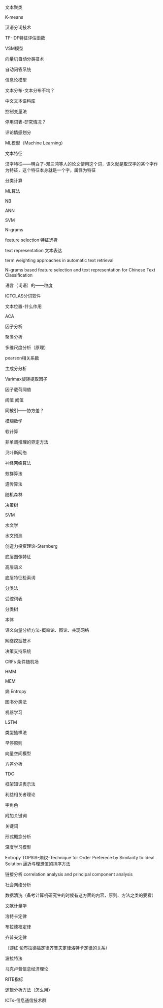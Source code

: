文本聚类

K-means

汉语分词技术

TF-IDF特征评估函数

VSM模型

向量机自动分类技术

自动问答系统

信息论模型

文本分布-文本分布不均？

中文文本语料库

控制变量法

停用词表-研究情况？

评论情感划分

ML模型（Machine Learning）

文本特征

汉字特征——明白了-邓三鸿等人的论文使用这个词，语义就是取汉字的某个字作为特征，这个特征本身就是一个字，属性为特征

分类计算

ML算法

NB

ANN

SVM

N-grams

feature selection 特征选择

text representation 文本表达

term weighting approaches in automatic text retrieval

N-grams based feature selection and text representation for Chinese Text Classification

语言（词语）的——粒度

ICTCLAS分词软件

文本位置-什么作用

ACA

因子分析

聚类分析

多维尺度分析（原理）

pearson相关系数

主成分分析

Varimax旋转提取因子

因子载荷阈值

阈值 阙值

同被引——协方差？

模糊数学

软计算

非单调推理的界定方法

贝叶斯网络

神经网络算法

蚁群算法

遗传算法

随机森林

决策树

SVM

水文学

水文预测

创造力投资理论-Sternberg

底层图像特征

高层语义

底层特征检索词

分类法

受控词表

分类树

本体

语义向量分析方法-概率论、图论、共现网络

网络挖掘技术

决策支持系统

CRFs 条件随机场

HMM

MEM

熵 Entropy

图书分类法

机器学习

LSTM

类型抽样法

早停原则

向量空间模型

方差分析

TDC

框架知识表示法

利益相关者理论

字角色

附加关键词

关键词

形式概念分析

深度学习模型

Entropy TOPSIS-熵权-Technique for Order Preferece by Similarity to Ideal Solution 逼近与理想值的排序方法

链接分析 correlation analysis and principal component analysis

社会网络分析

数据清洗（备考计算机研究生的时候有这方面的内容，原则、方法之类的要看）

文献计量学

洛特卡定律

布拉德福定律

齐普夫定律

（游红 论布拉德福定律齐普夫定律洛特卡定律的关系）

波拉特法

马克卢普信息经济理论

RITE指标

逻辑分析方法（怎么用）

ICTs-信息通信技术群
